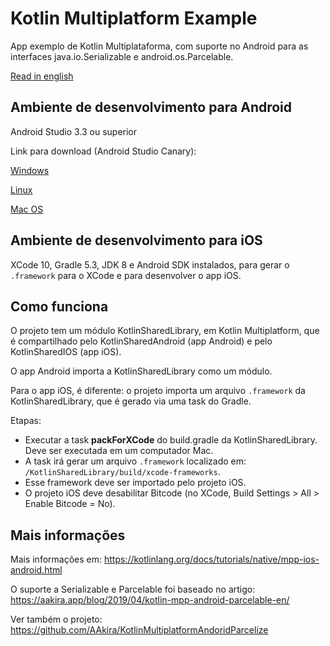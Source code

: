 # Kotlin Multiplatform Example

App exemplo de Kotlin Multiplataforma, com suporte no Android para as interfaces java.io.Serializable e android.os.Parcelable.

[Read in english](https://github.com/alexandrehtrb/KotlinMultiplatformExample/blob/master/README.en.md)

## Ambiente de desenvolvimento para Android

Android Studio 3.3 ou superior

Link para download (Android Studio Canary):

[Windows](https://dl.google.com/dl/android/studio/ide-zips/3.5.0.7/android-studio-ide-191.5375575-windows.zip)

[Linux](https://dl.google.com/dl/android/studio/ide-zips/3.5.0.7/android-studio-ide-191.5375575-linux.zip)

[Mac OS](https://dl.google.com/dl/android/studio/ide-zips/3.5.0.7/android-studio-ide-191.5375575-mac.zip)

## Ambiente de desenvolvimento para iOS

XCode 10, Gradle 5.3, JDK 8 e Android SDK instalados, para gerar o `.framework` para o XCode e para desenvolver o app iOS.

## Como funciona

O projeto tem um módulo KotlinSharedLibrary, em Kotlin Multiplatform, que é compartilhado pelo KotlinSharedAndroid (app Android) e pelo KotlinSharedIOS (app iOS).

O app Android importa a KotlinSharedLibrary como um módulo.

Para o app iOS, é diferente: o projeto importa um arquivo `.framework` da KotlinSharedLibrary, que é gerado via uma task do Gradle.

Etapas:

* Executar a task **packForXCode** do build.gradle da KotlinSharedLibrary. Deve ser executada em um computador Mac.
* A task irá gerar um arquivo `.framework` localizado em: `/KotlinSharedLibrary/build/xcode-frameworks`.
* Esse framework deve ser importado pelo projeto iOS.
* O projeto iOS deve desabilitar Bitcode (no XCode, Build Settings > All > Enable Bitcode = No).

## Mais informações

Mais informações em: https://kotlinlang.org/docs/tutorials/native/mpp-ios-android.html

O suporte a Serializable e Parcelable foi baseado no artigo: https://aakira.app/blog/2019/04/kotlin-mpp-android-parcelable-en/

Ver também o projeto: https://github.com/AAkira/KotlinMultiplatformAndoridParcelize
